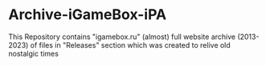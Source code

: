 # Archive-iGameBox-iPA
This Repository contains "igamebox.ru" (almost) full website archive (2013-2023) of files
in "Releases" section which was created to relive old nostalgic times
